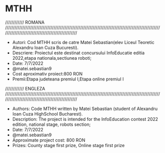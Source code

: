 # MTHH
////////////   ROMANA   /////////////////////////////////////////////////////////////////////////////////////////////////////////////////////////////////////////////////
 
 * Autori: Cod MTHH scris de catre Matei Sebastian(elev Liceul Teoretic Alexandru Ioan Cuza Bucuresti).
 * Descriere: Proiectul este destinat concursului InfoEducatie editia 2022,etapa nationala,sectiunea roboti;
 * Date: 7/7/2022
 * @matei.sebastian9 
 * Cost aproximativ proiect:800 RON
 * Premii:Etapa judeteana premiul I,Etapa online premiul I


////////////  ENGLEZA   /////////////////////////////////////////////////////////////////////////////////////////////////////////////////////////////////////////////////

* Authors: Code MTHH written by Matei Sebastian (student of Alexandru Ioan Cuza HighSchool Bucharest).
 * Description: The project is intended for the InfoEducation contest 2022 edition, national stage, robots section;
 * Date: 7/7/2022
 * @matei.sebastian9
 * Approximate project cost: 800 RON
 * Prizes: County stage first prize, Online stage first prize
